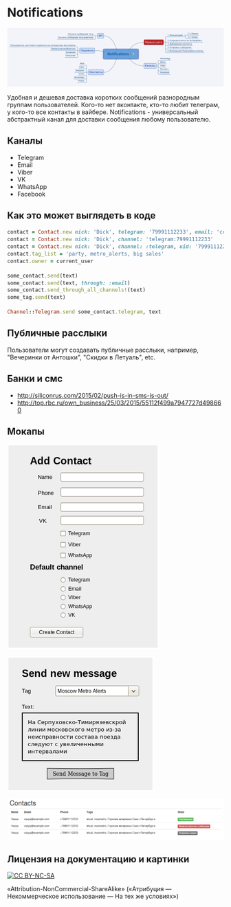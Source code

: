 # Notifications

![Notifications mindmap](/images/mindmap.png?raw=true "Notifications mindmap")

Удобная и дешевая доставка коротких сообщений разнородным группам пользователей. Кого-то нет вконтакте, кто-то любит телеграм, у кого-то все контакты в вайбере. Notifications - универсальный абстрактный канал для доставки сообщения любому пользователю.

## Каналы

* Telegram
* Email
* Viber
* VK
* WhatsApp
* Facebook

## Как это может выглядеть в коде

```ruby
contact = Contact.new nick: 'Dick', telegram: '79991112233', email: 'contact@example.com', default_channel: :telegram
contact = Contact.new nick: 'Dick', channel: 'telegram:79991112233'
contact = Contact.new nick: 'Dick', channel: :telegram, uid: '79991112233'
contact.tag_list = 'party, metro_alerts, big sales'
contact.owner = current_user

some_contact.send(text)
some_contact.send(text, through: :email)
some_contact.send_through_all_channels!(text)
some_tag.send(text)

Channel::Telegram.send some_contact.telegram, text
```

## Публичные расслыки

Пользователи могут создавать публичные расслыки, например, "Вечеринки от Антошки", "Скидки в Летуаль", etc.

## Банки и смс

* http://siliconrus.com/2015/02/push-is-in-sms-is-out/
* http://top.rbc.ru/own_business/25/03/2015/55112f499a7947727d498660

## Мокапы

![Add contact mockup](/mockups/AddContact.png?raw=true "Add contact mockup")

![Send new message to tag](/mockups/NewMessage.png?raw=true "Send new message to tag")

![Contacts index](/mockups/contacts_index.png?raw=true "Contacts index")

## Лицензия на документацию и картинки

[![CC BY-NC-SA](https://licensebuttons.net/l/by-nc-sa/3.0/88x31.png "CC BY-NC-SA ")](https://creativecommons.org/licenses/by-nc-sa/4.0/legalcode) 

«Attribution-NonCommercial-ShareAlike» («Атрибуция — Некоммерческое использование — На тех же условиях») 
